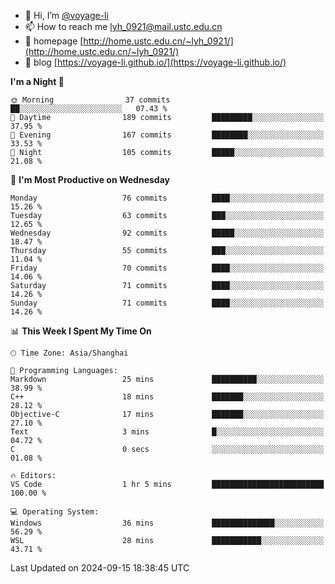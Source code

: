 - 👋 Hi, I’m [@voyage-li](https://github.com/voyage-li/)
- 📫 How to reach me [lyh_0921@mail.ustc.edu.cn](mailto:lyh_0921@mail.ustc.edu.cn)
- 👯 homepage [http://home.ustc.edu.cn/~lyh_0921/](http://home.ustc.edu.cn/~lyh_0921/)
- 🥤 blog [https://voyage-li.github.io/](https://voyage-li.github.io/)

<!--START_SECTION:waka-->
**I'm a Night 🦉** 

```text
🌞 Morning                37 commits          ██░░░░░░░░░░░░░░░░░░░░░░░   07.43 % 
🌆 Daytime                189 commits         █████████░░░░░░░░░░░░░░░░   37.95 % 
🌃 Evening                167 commits         ████████░░░░░░░░░░░░░░░░░   33.53 % 
🌙 Night                  105 commits         █████░░░░░░░░░░░░░░░░░░░░   21.08 % 
```
📅 **I'm Most Productive on Wednesday** 

```text
Monday                   76 commits          ████░░░░░░░░░░░░░░░░░░░░░   15.26 % 
Tuesday                  63 commits          ███░░░░░░░░░░░░░░░░░░░░░░   12.65 % 
Wednesday                92 commits          █████░░░░░░░░░░░░░░░░░░░░   18.47 % 
Thursday                 55 commits          ███░░░░░░░░░░░░░░░░░░░░░░   11.04 % 
Friday                   70 commits          ████░░░░░░░░░░░░░░░░░░░░░   14.06 % 
Saturday                 71 commits          ████░░░░░░░░░░░░░░░░░░░░░   14.26 % 
Sunday                   71 commits          ████░░░░░░░░░░░░░░░░░░░░░   14.26 % 
```


📊 **This Week I Spent My Time On** 

```text
🕑︎ Time Zone: Asia/Shanghai

💬 Programming Languages: 
Markdown                 25 mins             ██████████░░░░░░░░░░░░░░░   38.99 % 
C++                      18 mins             ███████░░░░░░░░░░░░░░░░░░   28.12 % 
Objective-C              17 mins             ███████░░░░░░░░░░░░░░░░░░   27.10 % 
Text                     3 mins              █░░░░░░░░░░░░░░░░░░░░░░░░   04.72 % 
C                        0 secs              ░░░░░░░░░░░░░░░░░░░░░░░░░   01.08 % 

🔥 Editors: 
VS Code                  1 hr 5 mins         █████████████████████████   100.00 % 

💻 Operating System: 
Windows                  36 mins             ██████████████░░░░░░░░░░░   56.29 % 
WSL                      28 mins             ███████████░░░░░░░░░░░░░░   43.71 % 
```


 Last Updated on 2024-09-15 18:38:45 UTC
<!--END_SECTION:waka-->